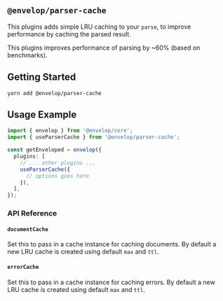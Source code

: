 ## `@envelop/parser-cache`

This plugins adds simple LRU caching to your `parse`, to improve performance by caching the parsed result.

This plugins improves performance of parsing by ~60% (based on benchmarks).

## Getting Started

```
yarn add @envelop/parser-cache
```

## Usage Example

```ts
import { envelop } from '@envelop/core';
import { useParserCache } from '@envelop/parser-cache';

const getEnveloped = envelop({
  plugins: [
    // ... other plugins ...
    useParserCache({
      // options goes here
    }),
  ],
});
```

### API Reference

#### `documentCache`

Set this to pass in a cache instance for caching documents. By default a new LRU cache is created using default `max` and `ttl`.

#### `errorCache`

Set this to pass in a cache instance for caching errors. By default a new LRU cache is created using default `max` and `ttl`.

